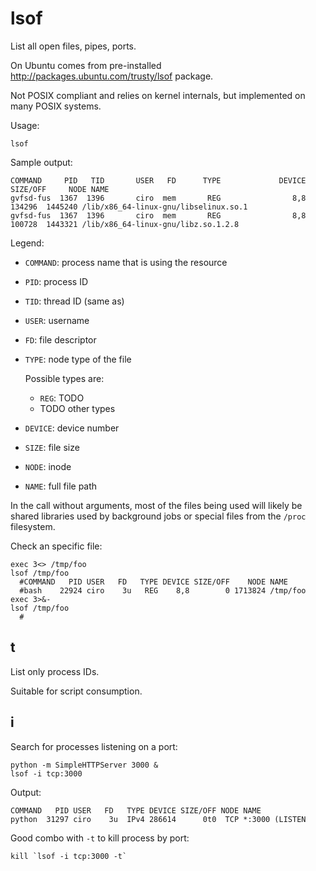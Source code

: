# lsof

List all open files, pipes, ports.

On Ubuntu comes from pre-installed <http://packages.ubuntu.com/trusty/lsof> package.

Not POSIX compliant and relies on kernel internals, but implemented on many POSIX systems.

Usage:

    lsof

Sample output:

    COMMAND     PID   TID       USER   FD      TYPE             DEVICE  SIZE/OFF     NODE NAME
    gvfsd-fus  1367  1396       ciro  mem       REG                8,8    134296  1445240 /lib/x86_64-linux-gnu/libselinux.so.1
    gvfsd-fus  1367  1396       ciro  mem       REG                8,8    100728  1443321 /lib/x86_64-linux-gnu/libz.so.1.2.8

Legend:

-   `COMMAND`: process name that is using the resource

-   `PID`:     process ID

-   `TID`:     thread ID (same as)

-   `USER`:    username

-   `FD`:      file descriptor

-   `TYPE`:    node type of the file

    Possible types are:

    - `REG`: TODO
    - TODO other types

-   `DEVICE`:  device number

-   `SIZE`:    file size

-   `NODE`:    inode

-   `NAME`:    full file path

In the call without arguments, most of the files being used will likely be
shared libraries used by background jobs or special files from the `/proc` filesystem.

Check an specific file:

    exec 3<> /tmp/foo
    lsof /tmp/foo
      #COMMAND   PID USER   FD   TYPE DEVICE SIZE/OFF    NODE NAME
      #bash    22924 ciro    3u   REG    8,8        0 1713824 /tmp/foo
    exec 3>&-
    lsof /tmp/foo
      #

## t

List only process IDs.

Suitable for script consumption.

## i

Search for processes listening on a port:

    python -m SimpleHTTPServer 3000 &
    lsof -i tcp:3000

Output:

    COMMAND   PID USER   FD   TYPE DEVICE SIZE/OFF NODE NAME
    python  31297 ciro    3u  IPv4 286614      0t0  TCP *:3000 (LISTEN

Good combo with `-t` to kill process by port:

    kill `lsof -i tcp:3000 -t`
